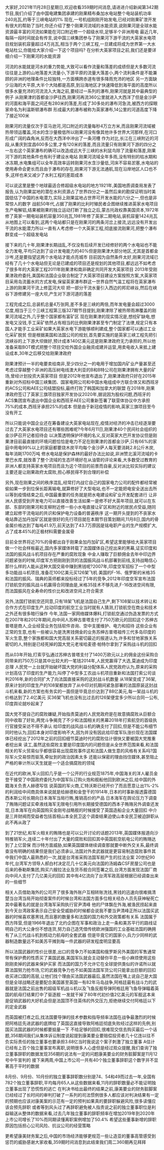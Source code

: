 大家好,2021年11月28日星期日,欢迎收看359期时间消息,请进进介绍新闻第342期节目,我们介绍了由中国电建集团承建的刚果精布桑加水电站整个电站装机功率240兆瓦,约等于三峡电站的1%
现在,一号机组刚刚开始发电,已经对刚果矿泄开发有很大的帮助了当时,你还介绍了整个刚果河流域的水能资源,说刚果河是全球水能资源最丰富的河流如果能在河口附近修一个超级水坝,足够半个非洲用电
最近几年,每隔一段时间就会有传言,说中国三峡集团参与了刚果河下游干流的大英家水电项目规划装机容量超过4万兆瓦,相当于两个三峡工程,一旦建成将成为世界第一大水电站杜公,你能给大家介绍一下这个项目吗?
在分析大英家项目之前,我们还是要详细介绍一下刚果河的水能资源

河流的水能就是河水的重力势能,大致可以看作流量和落差的成绩但是大多数河流往往是上游的山地落差大流量小,下游平原的流量大落差小,两个流利条件是不能兼顾的非洲的地理条件比较独特,一方面横跨赤道有很多降雨充沛的地区
另一方面缺少沿海的大平原,大半个大陆都是高原,到沿海地区才快速降低到海平面的高度所以很多水量充沛的河流流入大海之前,要经过一系列的瀑布,刚果河就是其中最典型的例子
从刚果津的首都金沙萨往西,刚果河再流360公里就进入大西洋了但是金沙萨的河面和海平面之间还有280米的落差,形成了30多处的瀑布河急流,被西方的探眼家命名为利温斯顿瀑布群
形成最大的瀑布被称为英家瀑布,14公里的河道高度下降了接近100米

刚果河的流量仅次于亚马逊河,河口附近的流量每秒4万立方米,而且刚果河流域被热带领运覆盖,河水的含沙量极低所以刚果河没有像其他许多世界大河那样,在河口形成广阔的森角洲,反而在大西洋中冲出了一条河槽
作为对比,长江在三峡附近的河段,从重庆到宜昌600多公里,才有120米的落差,而且流量只有刚果河下游的四分之一左右这个英家瀑布的确可以改造成远大于三峡的水利鼠鸟除了流量和落差,刚果河下游的其他条件也有利于建设水电站
刚果河流域全年多雨,没有特别的枯水期和冰冻期,水电集组可以全年高效率运转刚果河水含沙量低,河床不容易淤塞,水电站的使用寿命会更长而且由于瀑布的存在,刚果河下游无法通航,现在沿岸地区人口也不多,这样也来又减少了水利工程的差距成本

可以说这里是整个地球最适合修超级水电站的地方1921年,美国地质调查局发表了报告,认为刚果盆地的潜在水利资源占了世界四分之一虽然后来的勘探证明当时美国低估了中国的水电潜力,实际上刚果盆地占世界可开发水能的六分之一,但也是非常惊人的数字
战航50年代,占据了刚果的比利时殖民者企图继续推进英家水电项目生产电解铝,结果被刚果的独立运动打断了独立之后,蒙古托政权靠美国资本,1972年修了英家一期电站装机容量350兆瓦,1981年修了英家二期电站,装机容量1424兆瓦
从地图上可以看到,这两个电站都只是在刚果河的两条河岔上接流,远远没有开发出干流的水能潜力所以一直有人考虑修一个大英家工程,彻底接流刚果河,把整个瀑布群变成一个超级发电站

接下来的几十年,刚果津长期战乱,不仅没有后续开发已经修好的两个水电站也不能全力发电,平均只达到了设计发电能力的40%但是刚果津大部分地区,尤其是首都金沙岑,还是要指望这两个水电站才能点亮城市
目前因为自然条件太好,刚果河流域已经有了几十个水电站但无论是已建成的项目还是规划的其他项目,都远远不如考虑了很多年的大英家工程2011年刚果津和南非确定共同开发大英家项目
2013年受刚果津政府委托,美国和法国企业联合制定了大英家项目建设方案按照方案,大英家项目采用岛流蓄水的方式发电,保留英家瀑布群这一世界自然气温工程将在英家瀑布上游的刚果河干流上修蓝河大坝
把一部分干流水量引入西边的邦尼峡谷,然后在峡谷下游修建另一座大坝,产生对下游河道的落差

工程完成之后,总装机总量4万张网,差不多是三峡的两倍,而年发电量会超过3000亿度,相当于三个三峡工程第三版327期节目提到,刚果津除了被热带雨淋覆盖的刚果河流域之外,几乎整个国家都有富矿区
现在刚果津的现实情况是,想挖矿缺电,想发电又没钱,手工采矿依然占有相当的比例刚果津甚至专门制定了法律,规定只有本国人才能手工业采矿如果大英家水电下游能够顺利建成,整个国家都可以通过工业化采矿脱贫
但是根据美国和法国公司的规划,首先要实施的是英家三峡工程先把引流峡谷的上下游大坝做好,预计成本140亿美元这是刚果津政府无力承担的,所以他准备采取BOT模式把整个项目交给外国企业融资成建并运营,用卖电收入来抵上建设成本,30年之后移交给刚果津政府

刚果津预计一半的电要卖给南非,至少四分之一的电用于增加国内矿业产量甚至还考虑过穿越整个非洲的高压树电线澳大利亚的B和B特公司在刚果津拥有大量的矿场,曾经计划投资大英家项目
但是2012年他宣布退出了,刚果津政府只好在2015年重新对外招标中国三峡集团、国家电网公司和中国水电组成中方联合体又和西班牙的ACS公司和AEE公司结盟投标,最终打败了韩国和加拿大的联盟
在2018年,刚果津政府签订了英家三旗项目独家开发协议2020年,据说因为股权问题,西班牙的ACS集团宣布退出中国企业和西班牙AEE公司重新签署了联营体协议中方承担75%的成本,西班牙承担25%的成本
但是由于新冠疫情的影响,英家三旗项目至今没有开工

所以只能说中国企业还在筹备建设大英家电站现在,疫情对经济的冲击已经逐渐要过去了大英家水电项目还有哪些困难呢?今年6月11日,刚果津40个民间社会组织的金沙萨召开记者招待会
以决策透明保护环境的名义,反对英家大巴开发协议但是刚果津目前最直接的环境问题恰恰是电力不足在刚果津的首都金沙萨,只有66%的家庭中用电99%以上的家庭都要烧木炭平均每个金沙萨人每天要消耗2.8公斤木炭,每年消耗1700万吨
修水电站是保护森林的最好办法比如说,非洲赞北溪河流域的卡里巴水库,就改善了整个流域的生态环境好在从油管的评论来看,大多数受过教育的非洲人都支持英家水电项目而且为这个项目的前景而自豪,反对派比较实际的建议
主要还是让刚果政府太腐败,担心移民得不到合理的补偿

另外,现在刚果之间的秩序混乱,经常打内战它自己的国家电力公司的配件都经常被偷如果一步到位保长距离输电,就算修好了大型电站,也不一定能把电安全送出去所以等到疫情结束之后,中国最重要的任务就是把水电建设和矿业开发配套进行
让非洲人民感受到开发电力可以直接改善生活如果一是修不好大英年项目,就可以在东部、东部的刚果河和支柳附近修一些小水电直接让矿区和附近的居民点受益,随同建立起修干流电站的共识和保护电力设备的普遍秩序
这一期开头提到的不丧家水电站靠近加丹加矿区就是很好的先行项目就在本期节目策划期间,11月8日,国内的骨金属价格达到了每吨41.9万,前天达到了43.7万原因是铭电职产业的生产规模扩大,占了成本45%的正极材料需要金属骨

目前全世界将近70%的骨都出自于刚果金加丹加矿区,希望这里能够给大英家项目做一个社会样板最近,国内多家媒体转载了法国媒体自己挖出来的黑幕,证实印度和法国的振风战斗机项目存在严重的腐败现象
中金人赚取了巨额佣金去年中印边界问题紧张的时候,印度军方把刚刚到货的法国振风战斗机部署到前线,支持战略信心那什么样的人能从这种大国交易中赚到黑钱呢?2007年,印度空军招标了一个中型多功能战斗机项目,准备花100亿美元买126架飞机
美国的F-16、俄罗斯的米格35和法国的振风、瑞典的英师都来投标经过了5年的竞争,2012年印度空军宣布法国打锁航空的振风战斗机赢得合同理由是,米格35技术不够先进,F-16改进空间有限,而法国振风在全寿命的性价比和改进空间上符合需求

另外,法国打锁航空还同意,只有18架飞机是法国自己生产,剩下108架以技术转让和合作方式在印度生产,拉动印度的航空工业当时就有人猜测,打锁航空在商业和技术之外还有很多暗行操作
今年,法国一家网络媒体爆料,打锁航空通过伪造发票的方式在2007年和2012年期间,向中间人苏绅古普塔支付了750万欧元的回扣这个苏绅古普塔是商人,企业经营业务包括软件咨询、空中支援维护、电力和招待
这些企业有正常的生意,也有一些被认为是洗黑钱佣金的业务苏绅古普塔祖传三代多岛印度的军火生意,整个家族都和国大党高层关系密切最近的报道认为,许多和甘地家族关系密切的人,特别是已经死掉的国大党元老埃哈麦德·帕特尔拿到了采购战斗机的回扣

而从03年开始,打索亨弘通过苏绅古普塔支付了1400万欧元以上的佣金这份采购合同带来的750万只是其中比较大的一笔钱2014年,人民党赢得了大选,莫迪成为印度总理
人民党一上台就开始破坏国大党的利益分配体系人民党政府认为,原来的采购计划高估了印度的生产能力,叫停了中型多工农战斗机项目重新和法国打索公司谈判2016年,新的合同扩大了向法国直接采购的这封战斗机数量
从18架变成了36架,原来计划的印度生产的108架都放弃了从中印对抗期间紧急部署的法国原装这封战斗机来看,新的方案也有务实的一面但是毕竟总价达到了88亿美元,每一架战斗机的价格达到了2.4亿美元
买36架飞机也没有比过去的126架便宜多少所以合同一公布,印度舆论就吵起来了

国大党不提自己的腐败嫌疑,开始指责莫迪的人民党政府是在故意搞腐败从巨额合同中收取了好处,两党斗争揭克了不少和法国相关的黑幕2018年打索航空的首级执行官接受采访不得不承认
给印度的战风战斗机的确支付了回扣,但是不能公布细节同时他认为,回扣本身对印度影响不大,因为并没有因此给印度军队涨价现在法国媒体已经挖出了2012年之前的回扣细节莫迪时代的腐败估计很快又要被国大党推重者挖出来
读工,虽然这些腐败主要是印度国内的问题但是从全世界范围来看,和法国相关的军火贸易似乎都很容易出现腐败事件这和法国人做生意的风格有关系吗?国际军火交易惊而驱荡,牵扯到的政治因素太多
还能以保密的理由挡住媒体,甚至阻止严格的审计所以天生就是一个适合搞腐败的领域

在近代的欧洲,军火回扣几乎是一个公开的行业规范1875年,中国海关的洋人雇员金登干接受了中国政府委托为中国军队订购火炮和舰船他回到欧洲之后,给中国的外籍海关负责人赫德写信
说英国的军火商,汇特沃斯已经开价了而且愿意让出1%-2%的利润给中间商具体来说就是给赫德和金登干的1914年,日本的时事新报透露德国西本斯公司长期向日本海军当局行贿,推销高价的产品
日本海军在舆论压力下调查了贿赂问题证实牵液线海军无限电引用所长期接受德国的西本子贿赂另外调查还发现,日本海军在向英国购买金刚号战略舰的时候接受了英国造船企业大量回扣
中介是三井财阀而受益者包括首相山本全民卫这个调查结果迫使山本全民卫被迫辞职从此不再从政了

到了21世纪,和军火相关的贿赂也是可以公开讨论的话题2013年,英国媒体报道向沙特推销军火,连续二十年付出了大量的腐败和回扣其中英国航空航电公司的贿赂达到了上亿营保
而沙特方面威胁,如果英国媒体继续调查那就要中断外交关系,最终调查没有明确的结果但是我们必须承认,法国对外卖武器就是更容易制造腐败事件其中我们中国人最熟悉的一次,就是台湾省采购法国军舰产生的拉法业案
20世纪90年代,台湾军方领导人郝白村决定花几十亿美元向法国的汤姆森CSF房屋公司也是后来的泰勒斯集团,购买六艘拉法业及货币舰合同签署之后,台湾方面发现法国厂商向中间人支付了几亿美元的回扣
其中有4亿流向了台湾军政高层根据已经调查出来的一些细节

相关人员借助海外的公司开了很多海外账户互相转账洗钱,黑钱的迅速向很难搞清楚当台湾当局开始彻查案件的时候台湾和法国方面多位相关经办人员先获神秘死亡其中最著名的就是台湾海军采购执行官尹清峰
他的尸体飘在外海,被渔民捞起来直到今天台湾政客表示自己安全受威胁的时候都会说我不要当尹清峰正所以法国买武器的时候喜欢塞黑钱,而且塞的数量多和法国的国力和外交政策都有关系
法国属于西方阵营,但是1966年退出了北约企图在军事和政治上走一条和美苏平行的路线证明自己的大公身份不想连货,努力自己造凭借传统欧洲强国的工业基础法国的确拥有了从三代战斗机到核动力航母的全套武器
但是毕竟它的国家小,兵力少同样的武器制造数量远不如美苏平摊到每一件武器的研发程度明显要高

所以法国武器的性价比很差,出口的竞争力不如美国和俄罗斯另外美国的军售通常带有保护费的性质买了美国武器,美国军队就会主动替你平息一些小麻烦使用这些刚刚卖掉的武器来保护买家
而法国的国力不允许它在全球提供类似的许诺所以就算法国努力抢市场,它的武器竞争力也不如美国法国军货公司只能拿出巨额的回扣收买进口国的高层,让他们找个理由买法国武器最后,虽然法国在嘴上说自己是大国
但是全球战略还是要配合美国甚至英国一有82年马岛战争,阿格廷最有战斗力的武器就是法国之前出售的超级军机战斗机以及飞鱼反舰导弹阿格廷用飞鱼导弹瞄着英国的航母打结果打中了驱逐舰
一发就干掉了80年代初价值2亿美元的军舰这本来是促销武器的大好机会但是法国顶不住英伟的外交压力,拒绝继续交付阿格廷以下的定金武器

而英国被打疼之后,找法国要导弹的技术参数和指导频率法国在战争最激烈的时候把阿格廷先进武器的底牌给了英国这直接导致阿格廷彻底失败经过这样的先例,别国买法国武器的时候都要掂量一下
不给足够的回扣,很难现交信去购买最后一个话题,356期间我们从集体诉讼制度说起提到康美要业要赔偿投资者几十亿连以往不负实际责任的独立董事也要承担3.68亿当时我说这个案子刺激了独立董事
A估计已经有上百个独立董事宣布离职,说明很多人心虚但是经过观众提醒,我们查询了独立董事辞职的数据发现356期的说法有一定的问题康美要业的财务脏脚案是11月12号中午宣判的
接下来两周,中国上市公司一共有40个独立董事辞职这个数字并不显著高于平时的数据

8月份、9月份、10月份的独立董事辞职数分别是74、54和49而过去一年,全国有782个独立董事辞职,平均每月65人从这些数据来看,11月的辞职数量必不能证明独立董事出现了恐慌性的逃亡
在判决书给出最终的结果之前,康美要业的财务脏脚案已经经过了长时间的审判打破了一系列的司法惯例很多人都应该对判决结果有一定的预期也应该对康美案的示范有一定的预判如果真的要辞职躲避风险,很多读懂应该会预先辞职
或者等到风头过了再辞职避免被人指责说之前的独立董事职位是利益输送从整体的数据来看,过去几年独立董事的辞职频率在增加2019年到2020年上市公司增长了10%而同期读懂离职案例增加了50.4%
希望这些董事新增的辞职原因包括担心公司风险、抗议公司的经营策略

更希望康美财务案之后,中国的市场经济能够更规范一些让造亚的董事高管感受到惩罚的威胁感谢大家收看,359期时间消息到此结束我们周二360期再见拜拜